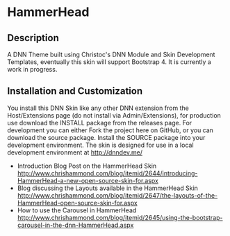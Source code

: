 HammerHead
==========

Description
-----------
A DNN Theme built using Christoc's DNN Module and Skin Development Templates, eventually this skin will support Bootstrap 4. It is currently a work in progress.

Installation and Customization
------------------------------
You install this DNN Skin like any other DNN extension from the Host/Extensions page (do not install via Admin/Extensions), for production use download the INSTALL package from the releases page. For development you can either Fork the project here on GitHub, or you can download the source package. Install the SOURCE package into your development environment. The skin is designed for use in a local development environment at http://dnndev.me/ 

* Introduction Blog Post on the HammerHead Skin http://www.chrishammond.com/blog/itemid/2644/introducing-HammerHead-a-new-open-source-skin-for.aspx
* Blog discussing the Layouts available in the HammerHead Skin http://www.chrishammond.com/blog/itemid/2647/the-layouts-of-the-HammerHead-open-source-skin-for.aspx
* How to use the Carousel in HammerHead http://www.chrishammond.com/blog/itemid/2645/using-the-bootstrap-carousel-in-the-dnn-HammerHead.aspx
